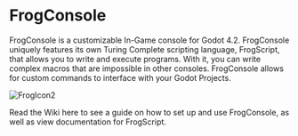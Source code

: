 # FrogConsole

 FrogConsole is a customizable In-Game console for Godot 4.2. FrogConsole uniquely features its own Turing Complete scripting language, FrogScript, that allows you to write and execute programs. With it, you can write complex macros that are impossible in other consoles. FrogConsole  allows for custom commands to interface with your Godot Projects.

![FrogIcon2](https://github.com/project-flytrap/FrogConsole/assets/77651264/f4da2e0b-ff4b-4c85-ae9a-97a09078ebf9)

 Read the Wiki here to see a guide on how to set up and use FrogConsole, as well as view documentation for FrogScript.

